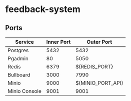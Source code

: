# feedback-system

## Ports

| Service | Inner Port | Outer Port |
| --- | --- | --- |
| Postgres | 5432 | 5432 |
| Pgadmin | 80 | 5050 |
| Redis | 6379 | ${REDIS_PORT} |
| Bullboard | 3000 | 7990 |
| Minio | 9000 | ${MINIO_PORT_API} |
| Minio Console | 9001 | 9001 |
